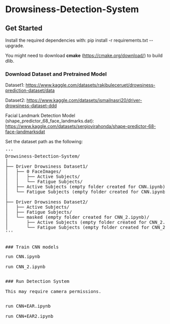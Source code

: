 # Drowsiness-Detection-System

## Get Started

Install the required dependencies with: pip install -r requirements.txt --upgrade.

You might need to download **cmake** (https://cmake.org/download/) to build dlib.

### Download Dataset and Pretrained Model

Dataset1: https://www.kaggle.com/datasets/rakibuleceruet/drowsiness-prediction-dataset/data

Dataset2: https://www.kaggle.com/datasets/ismailnasri20/driver-drowsiness-dataset-ddd

Facial Landmark Detection Model (shape_predictor_68_face_landmarks.dat): https://www.kaggle.com/datasets/sergiovirahonda/shape-predictor-68-face-landmarksdat

Set the dataset path as the following:
<pre>
'''
Drowsiness-Detection-System/
│
├── Driver Drowsiness Dataset1/
│   ├── 0 FaceImages/
│   │   ├── Active Subjects/
│   │   └── Fatigue Subjects/
│   ├── Active Subjects (empty folder created for CNN.ipynb)/
│   └── Fatigue Subjects (empty folder created for CNN.ipynb)/
│
├── Driver Drowsiness Dataset2/
│   ├── Active Subjects/
│   ├── Fatigue Subjects/
│   └── masked (empty folder created for CNN_2.ipynb)/
│       ├── Active Subjects (empty folder created for CNN_2.ipynb)/
│       └── Fatigue Subjects (empty folder created for CNN_2.ipynb)/
'''
<pre>

### Train CNN models
<pre>
run CNN.ipynb

run CNN_2.ipynb
<pre>

### Run Detection System

This may require camera permissions.

<pre>
run CNN+EAR.ipynb

run CNN+EAR2.ipynb
<pre>
